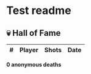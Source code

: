 # Test readme 

<!--GRAVEYARD_START-->

## 💀 Hall of Fame

| # | Player | Shots | Date |
|---|---|---|---|


**0 anonymous deaths**
<!--GRAVEYARD_END-->

